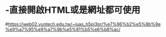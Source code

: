 # -直接開啟HTML或是網址都可使用
#https://web02.yuntech.edu.tw/~iuas_h5pj3pr/%e7%96%b2%e5%8b%9e%e9%a7%95%e9%a7%9b%e5%81%b5%e6%b8%ac/

